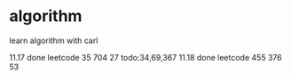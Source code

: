 # algorithm
learn algorithm with carl

11.17 done leetcode 35  704  27    todo:34,69,367
11.18 done leetcode 455 376 53